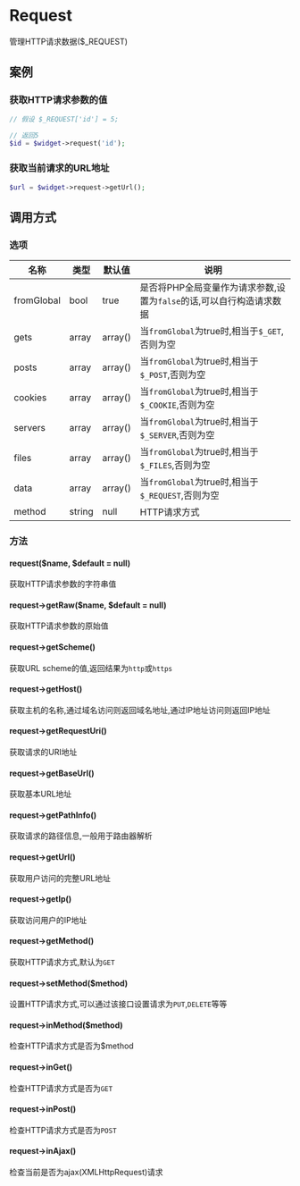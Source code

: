 Request
=======

管理HTTP请求数据($_REQUEST)

案例
----

### 获取HTTP请求参数的值
```php
// 假设 $_REQUEST['id'] = 5;

// 返回5
$id = $widget->request('id');
```

### 获取当前请求的URL地址
```php
$url = $widget->request->getUrl();
```

调用方式
--------

### 选项

| 名称          | 类型      | 默认值    | 说明                                                                    |
|---------------|-----------|-----------|-------------------------------------------------------------------------|
| fromGlobal    | bool      | true      | 是否将PHP全局变量作为请求参数,设置为`false`的话,可以自行构造请求数据    |
| gets          | array     | array()   | 当`fromGlobal`为true时,相当于`$_GET`,否则为空                           |
| posts         | array     | array()   | 当`fromGlobal`为true时,相当于`$_POST`,否则为空                          |
| cookies       | array     | array()   | 当`fromGlobal`为true时,相当于`$_COOKIE`,否则为空                        |
| servers       | array     | array()   | 当`fromGlobal`为true时,相当于`$_SERVER`,否则为空                        |
| files         | array     | array()   | 当`fromGlobal`为true时,相当于`$_FILES`,否则为空                         |
| data          | array     | array()   | 当`fromGlobal`为true时,相当于`$_REQUEST`,否则为空                       |                                                    |
| method        | string    | null      | HTTP请求方式                                                            |

### 方法

#### request($name, $default = null)
获取HTTP请求参数的字符串值

#### request->getRaw($name, $default = null)
获取HTTP请求参数的原始值

#### request->getScheme()
获取URL scheme的值,返回结果为`http`或`https`

#### request->getHost()
获取主机的名称,通过域名访问则返回域名地址,通过IP地址访问则返回IP地址

#### request->getRequestUri()
获取请求的URI地址

#### request->getBaseUrl()
获取基本URL地址

#### request->getPathInfo()
获取请求的路径信息,一般用于路由器解析

#### request->getUrl()
获取用户访问的完整URL地址

#### request->getIp()
获取访问用户的IP地址

#### request->getMethod()
获取HTTP请求方式,默认为`GET`

#### request->setMethod($method)
设置HTTP请求方式,可以通过该接口设置请求为`PUT`,`DELETE`等等

#### request->inMethod($method)
检查HTTP请求方式是否为$method

#### request->inGet()
检查HTTP请求方式是否为`GET`

#### request->inPost()
检查HTTP请求方式是否为`POST`

#### request->inAjax()
检查当前是否为ajax(XMLHttpRequest)请求